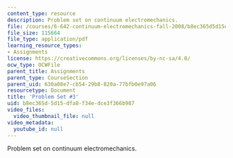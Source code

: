 ```yaml
---
content_type: resource
description: Problem set on continuum electromechanics.
file: /courses/6-642-continuum-electromechanics-fall-2008/b8ec365d5d15dfa8f34edce3f366b987_pset3.pdf
file_size: 115664
file_type: application/pdf
learning_resource_types:
- Assignments
license: https://creativecommons.org/licenses/by-nc-sa/4.0/
ocw_type: OCWFile
parent_title: Assignments
parent_type: CourseSection
parent_uid: 630a08e7-cb54-29b8-820a-77bfb0e97a06
resourcetype: Document
title: 'Problem Set #3'
uid: b8ec365d-5d15-dfa8-f34e-dce3f366b987
video_files:
  video_thumbnail_file: null
video_metadata:
  youtube_id: null
---
```

Problem set on continuum electromechanics.